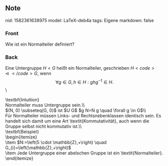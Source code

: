 ## Note
nid: 1582361638975
model: LaTeX-deb4a
tags: Eigene
markdown: false

### Front
Wie ist ein Normalteiler definiert?

### Back
Eine Untergruppe $H<G$ heißt ein Normalteiler, geschrieben $H <code>\vartriangleleft </code>G,$ wenn
$$
\forall g \in G, h \in H: g h g^{-1} \in H.
$$\\<div>
</div><div>\textbf{Intuition}</div><div>
</div><div>Normalteiler muss Untergruppe sein.\\ </div><div>
</div><div>$(N, 0) \subseteq(G, 0)$ ist $U G$
$g N=N g \quad \forall g \in G$\\
</div><div>
</div><div>Für Normalteiler müssen Links- und Rechtsnebenklassen identisch sein. Es handelt sich damit um eine Art \textit{Kommutativität}, auch wenn die Gruppe selbst nicht kommutativ ist.\\</div><div>
</div><div>\textbf{Beispiel}</div><div>\begin{itemize}</div><div><span>\item $N:=\left(5 \cdot \mathbb{Z},+\right) \quad G_{i}=\left(\mathbb{Z},+\right)$</span>
</div><div>\item <span>Jede Untergruppe einer abelschen Gruppe ist ein \textit{Normalteiler}.</span></div><div><span>\end{itemize}</span></div><div>
</div>
